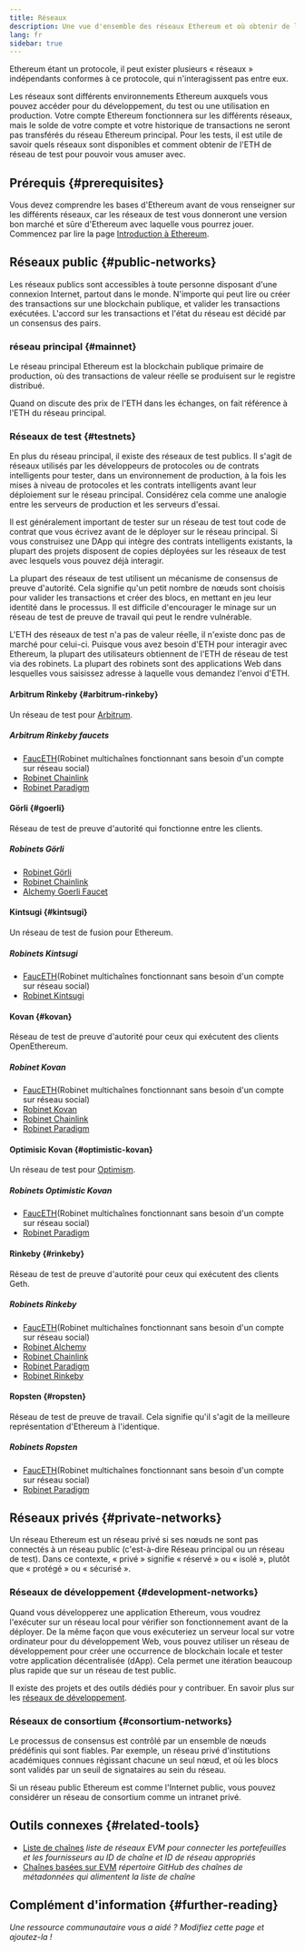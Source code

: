 ```yaml
---
title: Réseaux
description: Une vue d'ensemble des réseaux Ethereum et où obtenir de l'ether de réseau de test (ETH) pour tester votre application.
lang: fr
sidebar: true
---
```


Ethereum étant un protocole, il peut exister plusieurs « réseaux » indépendants conformes à ce protocole, qui n'interagissent pas entre eux.

Les réseaux sont différents environnements Ethereum auxquels vous pouvez accéder pour du développement, du test ou une utilisation en production. Votre compte Ethereum fonctionnera sur les différents réseaux, mais le solde de votre compte et votre historique de transactions ne seront pas transférés du réseau Ethereum principal. Pour les tests, il est utile de savoir quels réseaux sont disponibles et comment obtenir de l'ETH de réseau de test pour pouvoir vous amuser avec.

## Prérequis {#prerequisites}

Vous devez comprendre les bases d'Ethereum avant de vous renseigner sur les différents réseaux, car les réseaux de test vous donneront une version bon marché et sûre d'Ethereum avec laquelle vous pourrez jouer. Commencez par lire la page [Introduction à Ethereum](/developers/docs/intro-to-ethereum/).

## Réseaux public {#public-networks}

Les réseaux publics sont accessibles à toute personne disposant d'une connexion Internet, partout dans le monde. N'importe qui peut lire ou créer des transactions sur une blockchain publique, et valider les transactions exécutées. L'accord sur les transactions et l'état du réseau est décidé par un consensus des pairs.

### réseau principal {#mainnet}

Le réseau principal Ethereum est la blockchain publique primaire de production, où des transactions de valeur réelle se produisent sur le registre distribué.

Quand on discute des prix de l'ETH dans les échanges, on fait référence à l'ETH du réseau principal.

### Réseaux de test {#testnets}

En plus du réseau principal, il existe des réseaux de test publics. Il s'agit de réseaux utilisés par les développeurs de protocoles ou de contrats intelligents pour tester, dans un environnement de production, à la fois les mises à niveau de protocoles et les contrats intelligents avant leur déploiement sur le réseau principal. Considérez cela comme une analogie entre les serveurs de production et les serveurs d'essai.

Il est généralement important de tester sur un réseau de test tout code de contrat que vous écrivez avant de le déployer sur le réseau principal. Si vous construisez une DApp qui intègre des contrats intelligents existants, la plupart des projets disposent de copies déployées sur les réseaux de test avec lesquels vous pouvez déjà interagir.

La plupart des réseaux de test utilisent un mécanisme de consensus de preuve d'autorité. Cela signifie qu'un petit nombre de nœuds sont choisis pour valider les transactions et créer des blocs, en mettant en jeu leur identité dans le processus. Il est difficile d'encourager le minage sur un réseau de test de preuve de travail qui peut le rendre vulnérable.

L'ETH des réseaux de test n'a pas de valeur réelle, il n'existe donc pas de marché pour celui-ci. Puisque vous avez besoin d'ETH pour interagir avec Ethereum, la plupart des utilisateurs obtiennent de l'ETH de réseau de test via des robinets. La plupart des robinets sont des applications Web dans lesquelles vous saisissez adresse à laquelle vous demandez l'envoi d'ETH.

#### Arbitrum Rinkeby {#arbitrum-rinkeby}

Un réseau de test pour [Arbitrum](https://arbitrum.io/).

##### Arbitrum Rinkeby faucets

- [FaucETH](https://fauceth.komputing.org)(Robinet multichaînes fonctionnant sans besoin d'un compte sur réseau social)
- [Robinet Chainlink](https://faucets.chain.link/)
- [Robinet Paradigm](https://faucet.paradigm.xyz/)

#### Görli {#goerli}

Réseau de test de preuve d'autorité qui fonctionne entre les clients.

##### Robinets Görli

- [Robinet Görli](https://faucet.goerli.mudit.blog/)
- [Robinet Chainlink](https://faucets.chain.link/)
- [Alchemy Goerli Faucet](https://goerlifaucet.com/)

#### Kintsugi {#kintsugi}

Un réseau de test de fusion pour Ethereum.

##### Robinets Kintsugi

- [FaucETH](https://fauceth.komputing.org)(Robinet multichaînes fonctionnant sans besoin d'un compte sur réseau social)
- [Robinet Kintsugi](https://faucet.kintsugi.themerge.dev/)

#### Kovan {#kovan}

Réseau de test de preuve d'autorité pour ceux qui exécutent des clients OpenEthereum.

##### Robinet Kovan

- [FaucETH](https://fauceth.komputing.org)(Robinet multichaînes fonctionnant sans besoin d'un compte sur réseau social)
- [Robinet Kovan](https://faucet.kovan.network/)
- [Robinet Chainlink](https://faucets.chain.link/)
- [Robinet Paradigm](https://faucet.paradigm.xyz/)

#### Optimisic Kovan {#optimistic-kovan}

Un réseau de test pour [Optimism](https://www.optimism.io/).

##### Robinets Optimistic Kovan

- [FaucETH](https://fauceth.komputing.org)(Robinet multichaînes fonctionnant sans besoin d'un compte sur réseau social)
- [Robinet Paradigm](https://faucet.paradigm.xyz/)

#### Rinkeby {#rinkeby}

Réseau de test de preuve d'autorité pour ceux qui exécutent des clients Geth.

##### Robinets Rinkeby

- [FaucETH](https://fauceth.komputing.org)(Robinet multichaînes fonctionnant sans besoin d'un compte sur réseau social)
- [Robinet Alchemy](https://RinkebyFaucet.com)
- [Robinet Chainlink](https://faucets.chain.link/)
- [Robinet Paradigm](https://faucet.paradigm.xyz/)
- [Robinet Rinkeby](https://faucet.rinkeby.io/)

#### Ropsten {#ropsten}

Réseau de test de preuve de travail. Cela signifie qu'il s'agit de la meilleure représentation d'Ethereum à l'identique.

##### Robinets Ropsten

- [FaucETH](https://fauceth.komputing.org)(Robinet multichaînes fonctionnant sans besoin d'un compte sur réseau social)
- [Robinet Paradigm](https://faucet.paradigm.xyz/)

## Réseaux privés {#private-networks}

Un réseau Ethereum est un réseau privé si ses nœuds ne sont pas connectés à un réseau public (c'est-à-dire Réseau principal ou un réseau de test). Dans ce contexte, « privé » signifie « réservé » ou « isolé », plutôt que « protégé » ou « sécurisé ».

### Réseaux de développement {#development-networks}

Quand vous développerez une application Ethereum, vous voudrez l'exécuter sur un réseau local pour vérifier son fonctionnement avant de la déployer. De la même façon que vous exécuteriez un serveur local sur votre ordinateur pour du développement Web, vous pouvez utiliser un réseau de développement pour créer une occurrence de blockchain locale et tester votre application décentralisée (dApp). Cela permet une itération beaucoup plus rapide que sur un réseau de test public.

Il existe des projets et des outils dédiés pour y contribuer. En savoir plus sur les [réseaux de développement](/developers/docs/development-networks/).

### Réseaux de consortium {#consortium-networks}

Le processus de consensus est contrôlé par un ensemble de nœuds prédéfinis qui sont fiables. Par exemple, un réseau privé d'institutions académiques connues régissant chacune un seul nœud, et où les blocs sont validés par un seuil de signataires au sein du réseau.

Si un réseau public Ethereum est comme l'Internet public, vous pouvez considérer un réseau de consortium comme un intranet privé.

## Outils connexes {#related-tools}

- [Liste de chaînes](https://chainlist.org/) _liste de réseaux EVM pour connecter les portefeuilles et les fournisseurs au ID de chaîne et ID de réseau appropriés_
- [Chaînes basées sur EVM](https://github.com/ethereum-lists/chains) _répertoire GitHub des chaînes de métadonnées qui alimentent la liste de chaîne_

## Complément d'information {#further-reading}

_Une ressource communautaire vous a aidé ? Modifiez cette page et ajoutez-la !_
